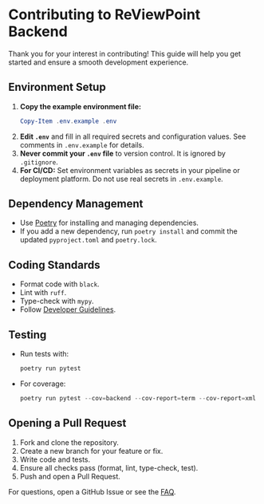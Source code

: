 # Contributing to ReViewPoint Backend

Thank you for your interest in contributing! This guide will help you get started and ensure a smooth development experience.

## Environment Setup

1. **Copy the example environment file:**
   ```powershell
   Copy-Item .env.example .env
   ```
2. **Edit `.env`** and fill in all required secrets and configuration values. See comments in `.env.example` for details.
3. **Never commit your `.env` file** to version control. It is ignored by `.gitignore`.
4. **For CI/CD:** Set environment variables as secrets in your pipeline or deployment platform. Do not use real secrets in `.env.example`.

## Dependency Management
- Use [Poetry](https://python-poetry.org/) for installing and managing dependencies.
- If you add a new dependency, run `poetry install` and commit the updated `pyproject.toml` and `poetry.lock`.

## Coding Standards
- Format code with `black`.
- Lint with `ruff`.
- Type-check with `mypy`.
- Follow [Developer Guidelines](../docs/dev-guidelines.md).

## Testing
- Run tests with:
  ```powershell
  poetry run pytest
  ```
- For coverage:
  ```powershell
  poetry run pytest --cov=backend --cov-report=term --cov-report=xml
  ```

## Opening a Pull Request
1. Fork and clone the repository.
2. Create a new branch for your feature or fix.
3. Write code and tests.
4. Ensure all checks pass (format, lint, type-check, test).
5. Push and open a Pull Request.

For questions, open a GitHub Issue or see the [FAQ](../docs/faq.md).

